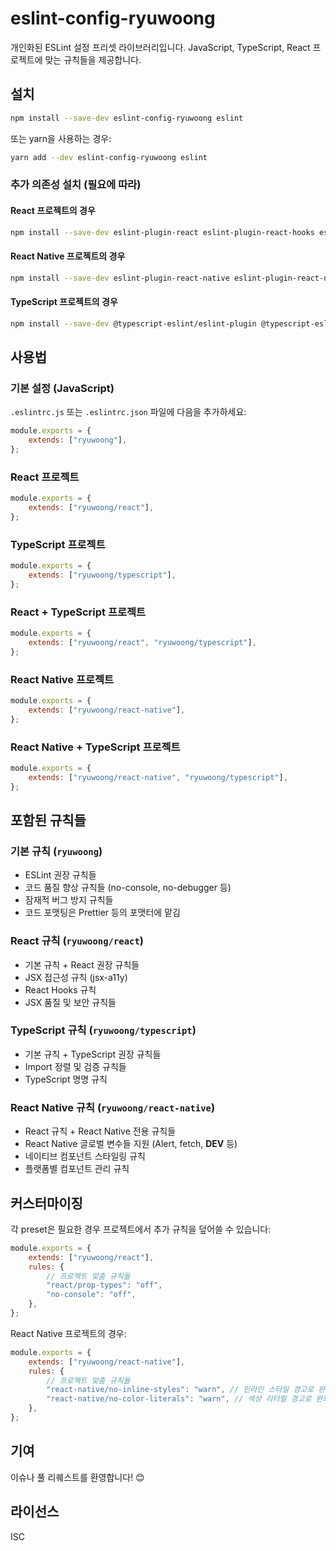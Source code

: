 # eslint-config-ryuwoong

개인화된 ESLint 설정 프리셋 라이브러리입니다. JavaScript, TypeScript, React 프로젝트에 맞는 규칙들을 제공합니다.

## 설치

```bash
npm install --save-dev eslint-config-ryuwoong eslint
```

또는 yarn을 사용하는 경우:

```bash
yarn add --dev eslint-config-ryuwoong eslint
```

### 추가 의존성 설치 (필요에 따라)

#### React 프로젝트의 경우

```bash
npm install --save-dev eslint-plugin-react eslint-plugin-react-hooks eslint-plugin-jsx-a11y
```

#### React Native 프로젝트의 경우

```bash
npm install --save-dev eslint-plugin-react-native eslint-plugin-react-native-globals
```

#### TypeScript 프로젝트의 경우

```bash
npm install --save-dev @typescript-eslint/eslint-plugin @typescript-eslint/parser eslint-plugin-import
```

## 사용법

### 기본 설정 (JavaScript)

`.eslintrc.js` 또는 `.eslintrc.json` 파일에 다음을 추가하세요:

```js
module.exports = {
	extends: ["ryuwoong"],
};
```

### React 프로젝트

```js
module.exports = {
	extends: ["ryuwoong/react"],
};
```

### TypeScript 프로젝트

```js
module.exports = {
	extends: ["ryuwoong/typescript"],
};
```

### React + TypeScript 프로젝트

```js
module.exports = {
	extends: ["ryuwoong/react", "ryuwoong/typescript"],
};
```

### React Native 프로젝트

```js
module.exports = {
	extends: ["ryuwoong/react-native"],
};
```

### React Native + TypeScript 프로젝트

```js
module.exports = {
	extends: ["ryuwoong/react-native", "ryuwoong/typescript"],
};
```

## 포함된 규칙들

### 기본 규칙 (`ryuwoong`)

- ESLint 권장 규칙들
- 코드 품질 향상 규칙들 (no-console, no-debugger 등)
- 잠재적 버그 방지 규칙들
- 코드 포맷팅은 Prettier 등의 포맷터에 맡김

### React 규칙 (`ryuwoong/react`)

- 기본 규칙 + React 권장 규칙들
- JSX 접근성 규칙 (jsx-a11y)
- React Hooks 규칙
- JSX 품질 및 보안 규칙들

### TypeScript 규칙 (`ryuwoong/typescript`)

- 기본 규칙 + TypeScript 권장 규칙들
- Import 정렬 및 검증 규칙들
- TypeScript 명명 규칙

### React Native 규칙 (`ryuwoong/react-native`)

- React 규칙 + React Native 전용 규칙들
- React Native 글로벌 변수들 지원 (Alert, fetch, **DEV** 등)
- 네이티브 컴포넌트 스타일링 규칙
- 플랫폼별 컴포넌트 관리 규칙

## 커스터마이징

각 preset은 필요한 경우 프로젝트에서 추가 규칙을 덮어쓸 수 있습니다:

```js
module.exports = {
	extends: ["ryuwoong/react"],
	rules: {
		// 프로젝트 맞춤 규칙들
		"react/prop-types": "off",
		"no-console": "off",
	},
};
```

React Native 프로젝트의 경우:

```js
module.exports = {
	extends: ["ryuwoong/react-native"],
	rules: {
		// 프로젝트 맞춤 규칙들
		"react-native/no-inline-styles": "warn", // 인라인 스타일 경고로 완화
		"react-native/no-color-literals": "warn", // 색상 리터럴 경고로 완화
	},
};
```

## 기여

이슈나 풀 리퀘스트를 환영합니다! 😊

## 라이선스

ISC
